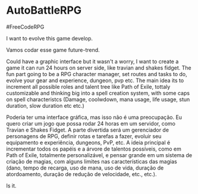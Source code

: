 # AutoBattleRPG

#FreeCodeRPG

I want to evolve this game develop.

Vamos codar esse game future-trend.


Could have a graphic interface but it wasn't a worry, I want to create a game it can run 24 hours on server side, like travian and shakes fidget.
The fun part going to be a RPG character manager, set routes and tasks to do, evolve your gear and experience, dungeon, pvp etc.
The main idea its to increment all possible roles and talent tree like Path of Exile, tottaly customizable and thinking big into a spell creation system, with some caps on spell characteristcs (Damage, coolwdown, mana usage, life usage, stun duration, slow duration etc etc.)

Poderia ter uma interface gráfica, mas isso não é uma preocupação. Eu quero criar um jogo que possa rodar 24 horas em um servidor, como Travian e Shakes Fidget. A parte divertida será um gerenciador de personagens de RPG, definir rotas e tarefas a fazer, evoluir seu equipamento e experiência, dungeons, PvP, etc. A ideia principal é incrementar todos os papéis e a árvore de talentos possíveis, como em Path of Exile, totalmente personalizável, e pensar grande em um sistema de criação de magias, com alguns limites nas características das magias (dano, tempo de recarga, uso de mana, uso de vida, duração de atordoamento, duração de redução de velocidade, etc., etc.).

Is it.
